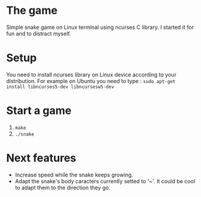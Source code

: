 # The game

Simple snake game on Linux terminal using ncurses C library. I started it for fun and to distract myself.

# Setup

You need to install ncurses library on Linux device according to your distribution.
For example on Ubuntu you need to type : `sudo apt-get install libncurses5-dev libncursesw5-dev`

# Start a game

1. `make`
2. `./snake`

# Next features

- Increase speed while the snake keeps growing.
- Adapt the snake's body caracters currently setted to '~'. It could be cool to adapt them to the direction they go.
